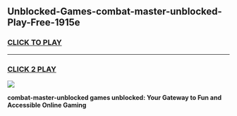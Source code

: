 
## Unblocked-Games-combat-master-unblocked-Play-Free-1915e
<h3>
<a href="https://premium76.site?title=combat-master-unblocked&ref=21A">CLICK TO PLAY</a></h3>
<hr>

<h3>
<a href="https://premium76.site?title=combat-master-unblocked&ref=21A">CLICK 2 PLAY</a>
  
</h3>

<a href="https://premium76.site?title=combat-master-unblocked&ref=21A"><img src="https://clearcache.store/games.png"></a>


**combat-master-unblocked games unblocked: Your Gateway to Fun and Accessible Online Gaming**
